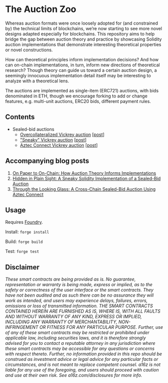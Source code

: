 # The Auction Zoo

Whereas auction formats were once loosely adopted for (and constrained by) the technical limits of blockchains, we’re now starting to see more novel designs adapted especially for blockchains.
This repository aims to help bridge the gap between auction theory and practice by showcasing Solidity auction implementations that demonstrate interesting theoretical properties or novel constructions.

How can theoretical principles inform implementation decisions?
And how can on-chain implementations, in turn, inform new directions of theoretical research? Though theory can guide us toward a certain auction design, a seemingly innocuous implementation detail itself may be interesting to analyze with a theoretical lens.

The auctions are implemented as single-item (ERC721) auctions, with bids denominated in ETH, though we encourage forking to add or change features, e.g. multi-unit auctions, ERC20 bids, different payment rules.

## Contents 
- Sealed-bid auctions
  - [Overcollateralized Vickrey auction](./src/sealed-bid/over-collateralized-auction/OverCollateralizedAuction.sol) [[post](https://a16zcrypto.com/how-auction-theory-informs-implementations/)]
  - ["Sneaky" Vickrey auction](./src/sealed-bid/sneaky-auction/SneakyAuction.sol) [[post](https://a16zcrypto.com/hidden-in-plain-sight-a-sneaky-solidity-implementation-of-a-sealed-bid-auction/)]
  - [Aztec Connect Vickrey auction](./src/sealed-bid/aztec-connect-auction/AztecConnectAuction.sol) [[post](https://a16zcrypto.com/through-the-looking-glass-a-cross-chain-sealed-bid-auction-using-aztec-connect/)]

## Accompanying blog posts
1. [On Paper to On-Chain: How Auction Theory Informs Implementations
](https://a16zcrypto.com/how-auction-theory-informs-implementations/)
2. [Hidden in Plain Sight: A Sneaky Solidity Implementation of a Sealed-Bid Auction](https://a16zcrypto.com/hidden-in-plain-sight-a-sneaky-solidity-implementation-of-a-sealed-bid-auction/)
3. [Through the Looking Glass: A Cross-Chain Sealed-Bid Auction Using Aztec Connect](https://a16zcrypto.com/through-the-looking-glass-a-cross-chain-sealed-bid-auction-using-aztec-connect/)

## Usage

Requires [Foundry](https://book.getfoundry.sh/getting-started/installation).

Install: `forge install`

Build: `forge build`

Test: `forge test`

## Disclaimer

_These smart contracts are being provided as is. No guarantee, representation or warranty is being made, express or implied, as to the safety or correctness of the user interface or the smart contracts. They have not been audited and as such there can be no assurance they will work as intended, and users may experience delays, failures, errors, omissions or loss of transmitted information. THE SMART CONTRACTS CONTAINED HEREIN ARE FURNISHED AS IS, WHERE IS, WITH ALL FAULTS AND WITHOUT WARRANTY OF ANY KIND, EXPRESS OR IMPLIED, INCLUDING ANY WARRANTY OF MERCHANTABILITY, NON- INFRINGEMENT OR FITNESS FOR ANY PARTICULAR PURPOSE. Further, use of any of these smart contracts may be restricted or prohibited under applicable law, including securities laws, and it is therefore strongly advised for you to contact a reputable attorney in any jurisdiction where these smart contracts may be accessible for any questions or concerns with respect thereto. Further, no information provided in this repo should be construed as investment advice or legal advice for any particular facts or circumstances, and is not meant to replace competent counsel. a16z is not liable for any use of the foregoing, and users should proceed with caution and use at their own risk. See a16z.com/disclosures for more info._
